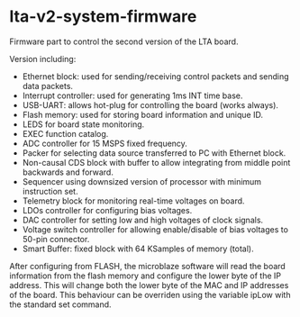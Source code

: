 # lta-v2-system-firmware
Firmware part to control the second version of the LTA board.

Version including:
* Ethernet block: used for sending/receiving control packets and sending data packets.
* Interrupt controller: used for generating 1ms INT time base.
* USB-UART: allows hot-plug for controlling the board (works always).
* Flash memory: used for storing board information and unique ID.
* LEDS for board state monitoring.
* EXEC function catalog.
* ADC controller for 15 MSPS fixed frequency.
* Packer for selecting data source transferred to PC with Ethernet block.
* Non-causal CDS block with buffer to allow integrating from middle point backwards and forward.
* Sequencer using downsized version of processor with minimum instruction set.
* Telemetry block for monitoring real-time voltages on board.
* LDOs controller for configuring bias voltages.
* DAC controller for setting low and high voltages of clock signals.
* Voltage switch controller for allowing enable/disable of bias voltages to 50-pin connector.
* Smart Buffer: fixed block with 64 KSamples of memory (total).

After configuring from FLASH, the microblaze software will read the board information from the flash memory and configure the lower byte of the IP address. This will change both the lower byte of the MAC and IP addresses of the board. This behaviour can be overriden using the variable ipLow with the standard set command.

